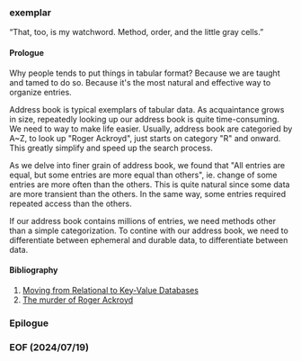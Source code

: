 ### exemplar

“That, too, is my watchword. Method, order, and the little gray cells.”


#### Prologue
Why people tends to put things in tabular format? Because we are taught and tamed to do so. Because it's the most natural and effective way to organize entries. 

Address book is typical exemplars of tabular data. As acquaintance grows in size, repeatedly looking up our address book is quite time-consuming. We need to way to make life easier. Usually, address book are categoried by A~Z, to look up "Roger Ackroyd", just starts on category "R" and onward. This greatly simplify and speed up the search process. 

As we delve into finer grain of address book, we found that "All entries are equal, but some entries are more equal than others", ie. change of some entries are more often than the others. This is quite natural since some data are more transient than the others. In the same way, some entries required repeated access than the others. 

If our address book contains millions of entries, we need methods other than a simple categorization. To contine with our address book, we need to differentiate between ephemeral and durable data, to differentiate between    data. 


#### Bibliography 
1. [Moving from Relational to Key-Value Databases](https://www.memurai.com/blog/moving-from-relational-to-key-value-databases)
2. [The murder of Roger Ackroyd](https://www.gutenberg.org/cache/epub/69087/pg69087-images.html)


### Epilogue 


### EOF (2024/07/19)
